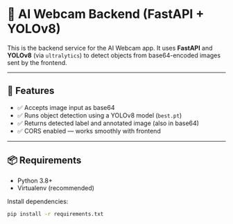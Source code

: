 # 🧠 AI Webcam Backend (FastAPI + YOLOv8)

This is the backend service for the AI Webcam app. It uses **FastAPI** and **YOLOv8** (via `ultralytics`) to detect objects from base64-encoded images sent by the frontend.

---

## 🚀 Features

- ✅ Accepts image input as base64
- ✅ Runs object detection using a YOLOv8 model (`best.pt`)
- ✅ Returns detected label and annotated image (also in base64)
- ✅ CORS enabled — works smoothly with frontend

---

## 📦 Requirements

- Python 3.8+
- Virtualenv (recommended)

Install dependencies:

```bash
pip install -r requirements.txt
